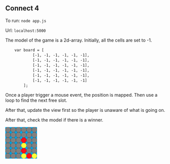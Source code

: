## Connect 4

To run:
`node app.js`

Url: `localhost:5000`


The model of the game is a 2d-array. Initially, all the cells are set to -1.

```
    var board = [
            [-1, -1, -1, -1, -1, -1],
            [-1, -1, -1, -1, -1, -1],
            [-1, -1, -1, -1, -1, -1],
            [-1, -1, -1, -1, -1, -1],
            [-1, -1, -1, -1, -1, -1],
            [-1, -1, -1, -1, -1, -1]
        ];
```

Once a player trigger a mouse event, the position is mapped.
Then use a loop to find the next free slot.

After that, update the view first so the player is unaware of what is going on.

After that, check the model if there is a winner.




<img src="img.png" height="100" width="100">

